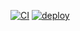 [![CI](https://github.com/EladHeller/ukraine-war/actions/workflows/CI.yml/badge.svg)](https://github.com/EladHeller/ukraine-war/actions/workflows/CI.yml)
[![deploy](https://github.com/EladHeller/ukraine-war/actions/workflows/deploy.yml/badge.svg)](https://github.com/EladHeller/ukraine-war/actions/workflows/deploy.yml)